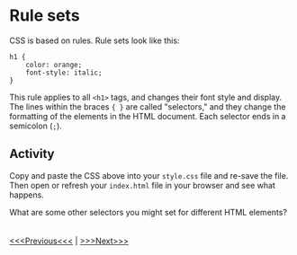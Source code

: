 # Rule sets

CSS is based on rules. Rule sets look like this:

```
h1 {
	color: orange;
	font-style: italic;
}
```

This rule applies to all `<h1>` tags, and changes their font style and display. The lines within the braces `{ }` are called "selectors," and they change the formatting of the elements in the HTML document. Each selector ends in a semicolon (`;`). 

## Activity 
Copy and paste the CSS above into your `style.css` file and re-save the file. Then open or refresh your `index.html` file in your browser and see what happens.  

What are some other selectors you might set for different HTML elements?
<br/>
<br/>
<br/>
[<<<Previous<<<](integration.md) | [>>>Next>>>](filter.md)
